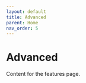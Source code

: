 ```yaml
---
layout: default
title: Advanced
parent: Home
nav_order: 5
---
```


# Advanced

Content for the features page.

